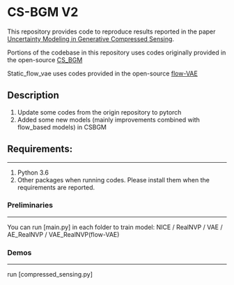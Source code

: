 # CS-BGM V2

This repository provides code to reproduce results reported in the paper [Uncertainty Modeling in Generative Compressed Sensing](https://proceedings.mlr.press/v162/zhang22ai.html). 

Portions of the codebase in this repository uses codes originally provided in the open-source [CS_BGM](https://github.com/mengchuxu97/CS_BGM)

Static_flow_vae uses codes provided in the open-source [flow-VAE](https://github.com/fmu2/flow-VAE)

## Description
1. Update some codes from the origin repository to pytorch
2. Added some new models (mainly improvements combined with flow_based models) in CSBGM

## Requirements: 
---

1. Python 3.6
2. Other packages when running codes. Please install them when the requirements are reported.


### Preliminaries
---

You can run [main.py] in each folder to train model:
NICE / RealNVP / VAE / AE_RealNVP / VAE_RealNVP(flow-VAE)


### Demos
---

run [compressed_sensing.py]
